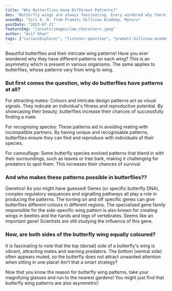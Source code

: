 ```yaml
---
title: "Why Butterflies Have Different Patterns?"
des: "Butterfly wings are always fascinating. Every wondered why there are so many diverse kinds of patterns seen on them?"
askedBy: "Siri E. D. from Pramati Hillview Academy, Mysuru"
postDate: "2023-07-21"
featureImg: "/assets/images/iaw_characters.jpeg"
author: "Asif Khan"
tags: ["curiousExplorer", "listener-question", "pramati-hillview-academy"]
---
```

Beautiful butterflies and their intricate wing patterns! Have you ever wondered why they have different patterns on each wing? This is an asymmetry which is present in various organisms. The same applies to butterflies, whose patterns vary from wing to wing.

### But first comes the question, why do butterflies have patterns at all? 
For attracting mates: Colours and intricate design patterns act as visual signals. They indicate an individual's fitness and reproductive potential. By showcasing their beauty, butterflies increase their chances of successfully finding a mate.

For recognising species: These patterns aid in avoiding mating with incompatible partners. By having unique and recognisable patterns, butterflies ensure they can find and reproduce with individuals of their species.

For camouflage: Some butterfly species evolved patterns that blend in with their surroundings, such as leaves or tree bark, making it challenging for predators to spot them. This increases their chances of survival.

### And who makes these patterns possible in butterflies??
Genetics! As you might have guessed! Genes (or specific butterfly DNA), complex regulatory sequences and signalling pathways all play a role in producing the patterns. The turning on and off specific genes can give butterflies different colours in different regions. The specialised gene family responsible for the side-specific wing pattern is also known for creating wings in beetles and the hands and legs of vertebrates. Seems like an important gene! Scientists are still studying the influence of this gene. 

### Now, are both sides of the butterfly wing equally coloured?
It is fascinating to note that the top (dorsal) side of a butterfly's wing is vibrant, attracting mates and warning predators. The bottom (ventral side) often appears muted, so the butterfly does not attract unwanted attention when sitting in one place! Ain’t that a smart strategy?

Now that you know the reason for butterfly wing patterns, take your magnifying glasses and run to the nearest gardens! You might just find that butterfly wing patterns are also asymmetric! 

